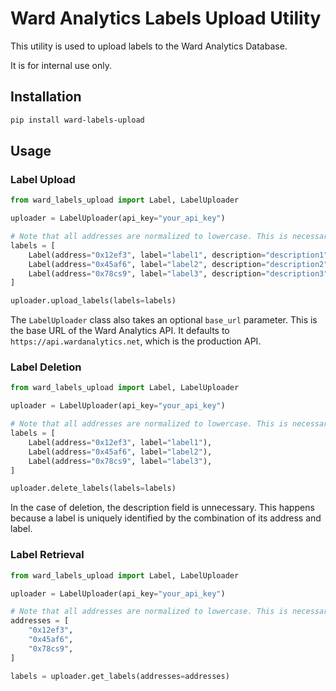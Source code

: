 # Ward Analytics Labels Upload Utility

This utility is used to upload labels to the Ward Analytics Database.

It is for internal use only.

## Installation

```bash
pip install ward-labels-upload
```

## Usage

### Label Upload

```python
from ward_labels_upload import Label, LabelUploader

uploader = LabelUploader(api_key="your_api_key")

# Note that all addresses are normalized to lowercase. This is necessary for blockchains suck as Ethereum.
labels = [
    Label(address="0x12ef3", label="label1", description="description1"),
    Label(address="0x45af6", label="label2", description="description2"),
    Label(address="0x78cs9", label="label3", description="description3"),
]

uploader.upload_labels(labels=labels)
```
The `LabelUploader` class also takes an optional `base_url` parameter. This is the base URL of the Ward Analytics API. It defaults to `https://api.wardanalytics.net`, which is the production API.

### Label Deletion

```python
from ward_labels_upload import Label, LabelUploader

uploader = LabelUploader(api_key="your_api_key")

# Note that all addresses are normalized to lowercase. This is necessary for blockchains suck as Ethereum.
labels = [
    Label(address="0x12ef3", label="label1"),
    Label(address="0x45af6", label="label2"),
    Label(address="0x78cs9", label="label3"),
]

uploader.delete_labels(labels=labels)
```
In the case of deletion, the description field is unnecessary. This happens because a label is uniquely identified by the combination of its address and label.

### Label Retrieval

```python
from ward_labels_upload import Label, LabelUploader

uploader = LabelUploader(api_key="your_api_key")

# Note that all addresses are normalized to lowercase. This is necessary for blockchains suck as Ethereum.
addresses = [
    "0x12ef3",
    "0x45af6",
    "0x78cs9",
]

labels = uploader.get_labels(addresses=addresses)
```